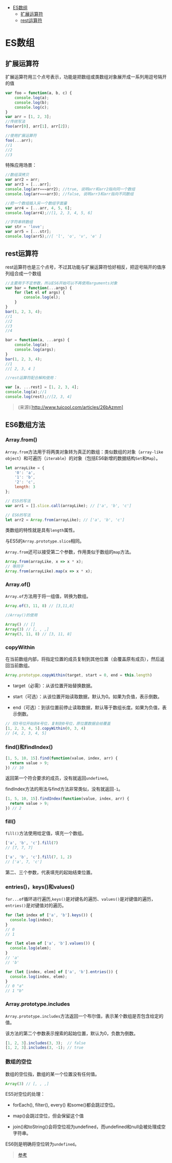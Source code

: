 
<!-- toc orderedList:0 -->

- [ES数组](#es数组)
	- [扩展运算符](#扩展运算符)
	- [rest运算符](#rest运算符)

<!-- tocstop -->

# ES数组
## 扩展运算符

扩展运算符用三个点号表示，功能是把数组或类数组对象展开成一系列用逗号隔开的值

```js
var foo = function(a, b, c) {
	console.log(a);
	console.log(b);
	console.log(c);
}
var arr = [1, 2, 3];
//传统写法
foo(arr[0], arr[1], arr[2]);

//使用扩展运算符
foo(...arr);
//1
//2
//3
```

特殊应用场景：

```js
//数组深拷贝
var arr2 = arr;
var arr3 = [...arr];
console.log(arr===arr2); //true, 说明arr和arr2指向同一个数组
console.log(arr===arr3); //false, 说明arr3和arr指向不同数组

//把一个数组插入另一个数组字面量
var arr4 = [...arr, 4, 5, 6];
console.log(arr4);//[1, 2, 3, 4, 5, 6]

//字符串转数组
var str = 'love';
var arr5 = [...str];
console.log(arr5);//[ 'l', 'o', 'v', 'e' ]
```

## rest运算符

rest运算符也是三个点号，不过其功能与扩展运算符恰好相反，把逗号隔开的值序列组合成一个数组

```js
//主要用于不定参数，所以ES6开始可以不再使用arguments对象
var bar = function(...args) {
	for (let el of args) {
		console.log(el);
	}
}
bar(1, 2, 3, 4);
//1
//2
//3
//4

bar = function(a, ...args) {
	console.log(a);
	console.log(args);
}
bar(1, 2, 3, 4);
//1
//[ 2, 3, 4 ]

//rest运算符配合解构使用：

var [a, ...rest] = [1, 2, 3, 4];
console.log(a);//1
console.log(rest);//[2, 3, 4]
```

>(来源)[http://www.tuicool.com/articles/26bAzmm]

## ES6数组方法

### Array.from()

`Array.from`方法用于将两类对象转为真正的数组：类似数组的对象（`array-like object`）和可遍历（`iterable`）的对象（包括ES6新增的数据结构`Set`和`Map`）。

```js
let arrayLike = {
    '0': 'a',
    '1': 'b',
    '2': 'c',
    length: 3
};

// ES5的写法
var arr1 = [].slice.call(arrayLike); // ['a', 'b', 'c']

// ES6的写法
let arr2 = Array.from(arrayLike); // ['a', 'b', 'c']
```

类数组的特性就是具有`length`属性。

与ES5的`Array.prototype.slice`相同。

`Array.from`还可以接受第二个参数，作用类似于数组的`map`方法。

```js
Array.from(arrayLike, x => x * x);
// 等同于
Array.from(arrayLike).map(x => x * x);
```

### Array.of()

`Array.of`方法用于将一组值，转换为数组。

```js
Array.of(3, 11, 8) // [3,11,8]

//Array()的使用

Array() // []
Array(3) // [, , ,]
Array(3, 11, 8) // [3, 11, 8]

```

### copyWithin

在当前数组内部，将指定位置的成员复制到其他位置（会覆盖原有成员），然后返回当前数组。

```js
Array.prototype.copyWithin(target, start = 0, end = this.length)
```

 - target（必需）：从该位置开始替换数据。

 - start（可选）：从该位置开始读取数据，默认为0。如果为负值，表示倒数。

 - end（可选）：到该位置前停止读取数据，默认等于数组长度。如果为负值，表示倒数。

```js
// 将3号位开始到4号位，复制到0号位，原位置数据会给覆盖
[1, 2, 3, 4, 5].copyWithin(0, 3, 4)
// [4, 2, 3, 4, 5]
```

### find()和findIndex()

```js
[1, 5, 10, 15].find(function(value, index, arr) {
  return value > 9;
}) // 10
```

返回第一个符合要求的成员，没有就返回`undefined`。

findIndex方法的用法与find方法非常类似，没有就返回`-1`。

```js
[1, 5, 10, 15].findIndex(function(value, index, arr) {
  return value > 9;
}) // 2
```

### fill()

`fill()`方法使用给定值，填充一个数组。

```js
['a', 'b', 'c'].fill(7)
// [7, 7, 7]

['a', 'b', 'c'].fill(7, 1, 2)
// ['a', 7, 'c']
```
第二、三个参数，代表填充的起始结束位置。

### entries()，keys()和values()

`for...of`循环进行遍历,`keys()`是对键名的遍历、`values()`是对键值的遍历，`entries()`是对键值对的遍历。

```js
for (let index of ['a', 'b'].keys()) {
  console.log(index);
}
// 0
// 1

for (let elem of ['a', 'b'].values()) {
  console.log(elem);
}
// 'a'
// 'b'

for (let [index, elem] of ['a', 'b'].entries()) {
  console.log(index, elem);
}
// 0 "a"
// 1 "b"
```

### Array.prototype.includes

`Array.prototype.includes`方法返回一个布尔值，表示某个数组是否包含给定的值。

该方法的第二个参数表示搜索的起始位置，默认为0，负数为倒数。

```js
[1, 2, 3].includes(3, 3);  // false
[1, 2, 3].includes(3, -1); // true
```

### 数组的空位

数组的空位指，数组的某一个位置没有任何值。

```js
Array(3) // [, , ,]
```

ES5对空位的处理：

 - forEach(), filter(), every() 和some()都会跳过空位。

 - map()会跳过空位，但会保留这个值

 - join()和toString()会将空位视为undefined，而undefined和null会被处理成空字符串。

ES6则是明确将空位转为`undefined`。


>[参考](http://es6.ruanyifeng.com/?search=import&x=15&y=8#docs/array)
